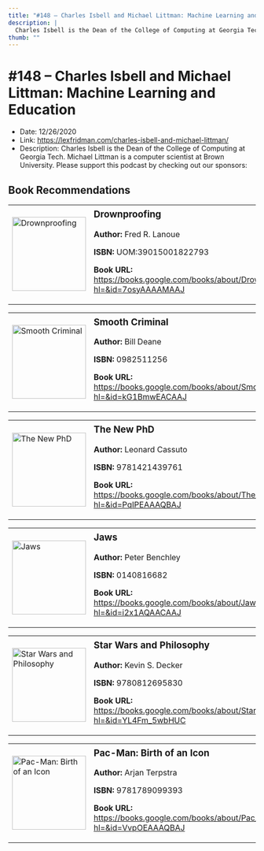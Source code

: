 ```yaml
---
title: "#148 – Charles Isbell and Michael Littman: Machine Learning and Education"
description: |
  Charles Isbell is the Dean of the College of Computing at Georgia Tech. Michael Littman is a computer scientist at Brown University. Please support this podcast by checking out our sponsors:"
thumb: ""
---
```


# #148 – Charles Isbell and Michael Littman: Machine Learning and Education

  - Date: 12/26/2020
  - Link: https://lexfridman.com/charles-isbell-and-michael-littman/
  - Description: Charles Isbell is the Dean of the College of Computing at Georgia Tech. Michael Littman is a computer scientist at Brown University. Please support this podcast by checking out our sponsors:

## Book Recommendations

<table style="border: none;"><tr style="border: none;"><td style="border: none;"><img src="http://books.google.com/books/content?id=7osyAAAAMAAJ&printsec=frontcover&img=1&zoom=1&source=gbs_api" alt="Drownproofing" width="150" style="vertical-align: top;"></td><td style="border: none; vertical-align: top;"><h3 style='margin-top: 5'>Drownproofing</h3><p><strong>Author:</strong> Fred R. Lanoue</p><p><strong>ISBN:</strong> UOM:39015001822793</p><p><strong>Book URL:</strong> <a href="https://books.google.com/books/about/Drownproofing.html?hl=&id=7osyAAAAMAAJ">https://books.google.com/books/about/Drownproofing.html?hl=&id=7osyAAAAMAAJ</a></p></td></tr></table>
<table style="border: none;"><tr style="border: none;"><td style="border: none;"><img src="http://books.google.com/books/content?id=kG1BmwEACAAJ&printsec=frontcover&img=1&zoom=1&source=gbs_api" alt="Smooth Criminal" width="150" style="vertical-align: top;"></td><td style="border: none; vertical-align: top;"><h3 style='margin-top: 5'>Smooth Criminal</h3><p><strong>Author:</strong> Bill Deane</p><p><strong>ISBN:</strong> 0982511256</p><p><strong>Book URL:</strong> <a href="https://books.google.com/books/about/Smooth_Criminal.html?hl=&id=kG1BmwEACAAJ">https://books.google.com/books/about/Smooth_Criminal.html?hl=&id=kG1BmwEACAAJ</a></p></td></tr></table>
<table style="border: none;"><tr style="border: none;"><td style="border: none;"><img src="http://books.google.com/books/content?id=PqIPEAAAQBAJ&printsec=frontcover&img=1&zoom=1&edge=curl&source=gbs_api" alt="The New PhD" width="150" style="vertical-align: top;"></td><td style="border: none; vertical-align: top;"><h3 style='margin-top: 5'>The New PhD</h3><p><strong>Author:</strong> Leonard Cassuto</p><p><strong>ISBN:</strong> 9781421439761</p><p><strong>Book URL:</strong> <a href="https://books.google.com/books/about/The_New_PhD.html?hl=&id=PqIPEAAAQBAJ">https://books.google.com/books/about/The_New_PhD.html?hl=&id=PqIPEAAAQBAJ</a></p></td></tr></table>
<table style="border: none;"><tr style="border: none;"><td style="border: none;"><img src="http://books.google.com/books/content?id=i2x1AQAACAAJ&printsec=frontcover&img=1&zoom=1&source=gbs_api" alt="Jaws" width="150" style="vertical-align: top;"></td><td style="border: none; vertical-align: top;"><h3 style='margin-top: 5'>Jaws</h3><p><strong>Author:</strong> Peter Benchley</p><p><strong>ISBN:</strong> 0140816682</p><p><strong>Book URL:</strong> <a href="https://books.google.com/books/about/Jaws.html?hl=&id=i2x1AQAACAAJ">https://books.google.com/books/about/Jaws.html?hl=&id=i2x1AQAACAAJ</a></p></td></tr></table>
<table style="border: none;"><tr style="border: none;"><td style="border: none;"><img src="http://books.google.com/books/content?id=YL4Fm_5wbHUC&printsec=frontcover&img=1&zoom=1&edge=curl&source=gbs_api" alt="Star Wars and Philosophy" width="150" style="vertical-align: top;"></td><td style="border: none; vertical-align: top;"><h3 style='margin-top: 5'>Star Wars and Philosophy</h3><p><strong>Author:</strong> Kevin S. Decker</p><p><strong>ISBN:</strong> 9780812695830</p><p><strong>Book URL:</strong> <a href="https://books.google.com/books/about/Star_Wars_and_Philosophy.html?hl=&id=YL4Fm_5wbHUC">https://books.google.com/books/about/Star_Wars_and_Philosophy.html?hl=&id=YL4Fm_5wbHUC</a></p></td></tr></table>
<table style="border: none;"><tr style="border: none;"><td style="border: none;"><img src="http://books.google.com/books/content?id=VvpOEAAAQBAJ&printsec=frontcover&img=1&zoom=1&source=gbs_api" alt="Pac-Man: Birth of an Icon" width="150" style="vertical-align: top;"></td><td style="border: none; vertical-align: top;"><h3 style='margin-top: 5'>Pac-Man: Birth of an Icon</h3><p><strong>Author:</strong> Arjan Terpstra</p><p><strong>ISBN:</strong> 9781789099393</p><p><strong>Book URL:</strong> <a href="https://books.google.com/books/about/Pac_Man_Birth_of_an_Icon.html?hl=&id=VvpOEAAAQBAJ">https://books.google.com/books/about/Pac_Man_Birth_of_an_Icon.html?hl=&id=VvpOEAAAQBAJ</a></p></td></tr></table>

